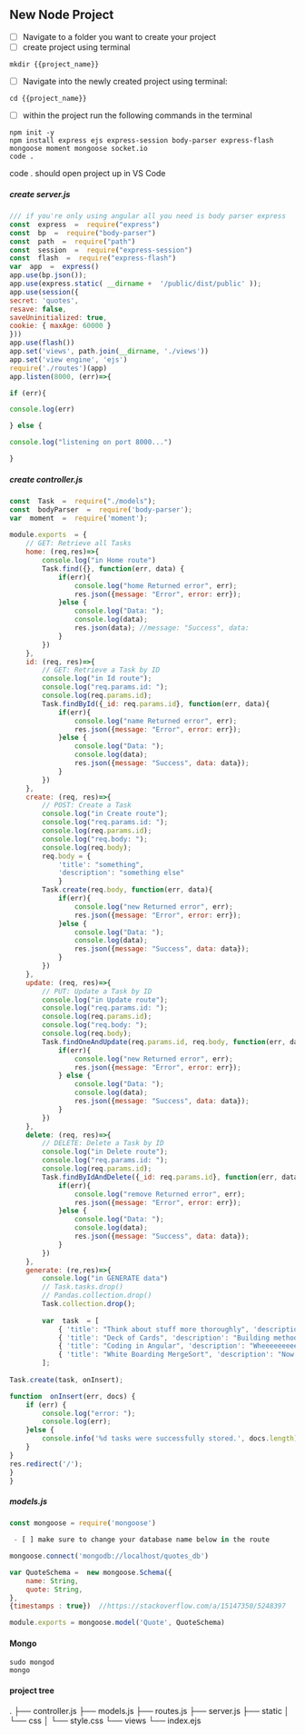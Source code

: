 
##  New Node Project

 - [ ] Navigate to a folder you want to create your project
 - [ ] create project using terminal 
 ```terminal
mkdir {{project_name}}
```
 - [ ] Navigate into the newly created project using terminal:
 ```terminal
cd {{project_name}}
```
 - [ ] within the project run the following commands in the terminal
 ```terminal
npm init -y
npm install express ejs express-session body-parser express-flash mongoose moment mongoose socket.io
code .
```

code . should open project up in VS Code 
##### create server.js
```javascript
/// if you're only using angular all you need is body parser express 
const  express  =  require("express")
const  bp  =  require("body-parser")
const  path  =  require("path")
const  session  =  require("express-session")
const  flash  =  require("express-flash")
var  app  =  express()
app.use(bp.json());
app.use(express.static( __dirname +  '/public/dist/public' ));
app.use(session({
secret: 'quotes',
resave: false,
saveUninitialized: true,
cookie: { maxAge: 60000 }
}))
app.use(flash())
app.set('views', path.join(__dirname, './views'))
app.set('view engine', 'ejs')
require('./routes')(app)
app.listen(8000, (err)=>{

if (err){

console.log(err)

} else {

console.log("listening on port 8000...")

}
```
##### create controller.js
```javascript
const  Task  =  require("./models");
const  bodyParser  =  require('body-parser');
var  moment  =  require('moment');
  
module.exports  = {
	// GET: Retrieve all Tasks
	home: (req,res)=>{
		console.log("in Home route")
		Task.find({}, function(err, data) {
			if(err){
				console.log("home Returned error", err);
				res.json({message: "Error", error: err});
			}else {
				console.log("Data: ");
				console.log(data);
				res.json(data); //message: "Success", data:
			}
		})
	},
	id: (req, res)=>{
		// GET: Retrieve a Task by ID
		console.log("in Id route");
		console.log("req.params.id: ");
		console.log(req.params.id);
		Task.findById({_id: req.params.id}, function(err, data){
			if(err){
				console.log("name Returned error", err);
				res.json({message: "Error", error: err});
			}else {
				console.log("Data: ");
				console.log(data);
				res.json({message: "Success", data: data});
			}
		})
	},
	create: (req, res)=>{
		// POST: Create a Task
		console.log("in Create route");
		console.log("req.params.id: ");
		console.log(req.params.id);
		console.log("req.body: ");
		console.log(req.body);
		req.body = {
			'title': "something",
			'description': "something else"
			}
		Task.create(req.body, function(err, data){
			if(err){
				console.log("new Returned error", err);
				res.json({message: "Error", error: err});
			}else {
				console.log("Data: ");
				console.log(data);
				res.json({message: "Success", data: data});
			}
		})
	},
	update: (req, res)=>{
		// PUT: Update a Task by ID
		console.log("in Update route");
		console.log("req.params.id: ");
		console.log(req.params.id);
		console.log("req.body: ");
		console.log(req.body);
		Task.findOneAndUpdate(req.params.id, req.body, function(err, data){
			if(err){
				console.log("new Returned error", err);
				res.json({message: "Error", error: err});
			} else {
				console.log("Data: ");
				console.log(data);
				res.json({message: "Success", data: data});
			}
		})
	},
	delete: (req, res)=>{
		// DELETE: Delete a Task by ID
		console.log("in Delete route");
		console.log("req.params.id: ");
		console.log(req.params.id);			
		Task.findByIdAndDelete({_id: req.params.id}, function(err, data){
			if(err){
				console.log("remove Returned error", err);
				res.json({message: "Error", error: err});
			}else {
				console.log("Data: ");
				console.log(data);
				res.json({message: "Success", data: data});
			}
		})
	},
	generate: (re,res)=>{
		console.log("in GENERATE data")
		// Task.tasks.drop()
		// Pandas.collection.drop()
		Task.collection.drop();
		
		var  task  = [
			{ 'title': "Think about stuff more thoroughly", 'description': "Too much stuff"},
			{ 'title': "Deck of Cards", 'description': "Building methods"},
			{ 'title': "Coding in Angular", 'description': "Wheeeeeeeee"},
			{ 'title': "White Boarding MergeSort", 'description': "Now that is Fun!"}
		];
		
Task.create(task, onInsert);

function  onInsert(err, docs) {
	if (err) {
		console.log("error: ");
		console.log(err);
	}else {
		console.info('%d tasks were successfully stored.', docs.length);
	}
}
res.redirect('/');
}
}
```
##### models.js
```javascript
const mongoose = require('mongoose')

 - [ ] make sure to change your database name below in the route

mongoose.connect('mongodb://localhost/quotes_db')

var QuoteSchema =  new mongoose.Schema({
	name: String,
	quote: String,
},
{timestamps : true})  //https://stackoverflow.com/a/15147350/5248397

module.exports = mongoose.model('Quote', QuoteSchema)
```

#### Mongo
```console
sudo mongod
mongo
```
#### project tree
.
├── controller.js
├── models.js
├── routes.js
├── server.js
├── static
│   └── css
│       └── style.css
└── views
    └── index.ejs
<!--stackedit_data:
eyJoaXN0b3J5IjpbLTE4ODkxNDU4NjAsLTI5NTY1NzkyNyw3MT
UzNTA0NjcsNzgyMDI1MjE0LC0zMzk2OTc5MDEsLTIwMDkzMDgz
NjMsMjA0NjE3NDUxLDYxMTU4NDY1NF19
-->
